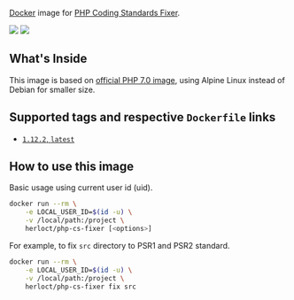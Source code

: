 [Docker](http://www.docker.com/) image for [PHP Coding Standards Fixer](http://cs.sensiolabs.org/).

[![](https://images.microbadger.com/badges/image/herloct/php-cs-fixer.svg)](http://microbadger.com/images/herloct/php-cs-fixer "Get your own image badge on microbadger.com") [![](https://images.microbadger.com/badges/version/herloct/php-cs-fixer.svg)](http://microbadger.com/images/herloct/php-cs-fixer "Get your own version badge on microbadger.com")

## What's Inside

This image is based on [official PHP 7.0 image](https://hub.docker.com/_/php/),
using Alpine Linux instead of Debian for smaller size.

## Supported tags and respective `Dockerfile` links

* [`1.12.2`, `latest`](https://github.com/herloct/docker-php-cs-fixer/blob/master/1.12.2/Dockerfile)

## How to use this image

Basic usage using current user id (uid).

```sh
docker run --rm \
    -e LOCAL_USER_ID=$(id -u) \
    -v /local/path:/project \
    herloct/php-cs-fixer [<options>]
```

For example, to fix `src` directory to PSR1 and PSR2 standard.

```sh
docker run --rm \
    -e LOCAL_USER_ID=$(id -u) \
    -v /local/path:/project \
    herloct/php-cs-fixer fix src
```
